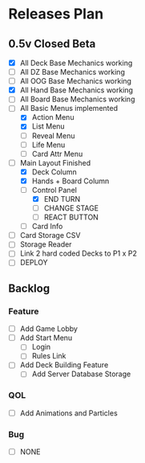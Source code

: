 # Releases Plan

## 0.5v Closed Beta
  - [x] All Deck Base Mechanics working
  - [ ] All DZ Base Mechanics working
  - [ ] All OOG Base Mechanics working
  - [x] All Hand Base Mechanics working
  - [ ] All Board Base Mechanics working
  - [ ] All Basic Menus implemented
    - [x] Action Menu
    - [x] List Menu
    - [ ] Reveal Menu
    - [ ] Life Menu
    - [ ] Card Attr Menu
  - [ ] Main Layout Finished
    - [x] Deck Column
    - [x] Hands + Board Column
    - [ ] Control Panel
      - [x] END TURN
      - [ ] CHANGE STAGE
      - [ ] REACT BUTTON
    - [ ] Card Info
  - [ ] Card Storage CSV
  - [ ] Storage Reader
  - [ ] Link 2 hard coded Decks to P1 x P2
  - [ ] DEPLOY

## Backlog

### Feature
- [ ] Add Game Lobby
- [ ] Add Start Menu
  - [ ] Login
  - [ ] Rules Link
- [ ] Add Deck Building Feature
  - [ ] Add Server Database Storage

### QOL
- [ ] Add Animations and Particles

### Bug
- [ ] NONE
